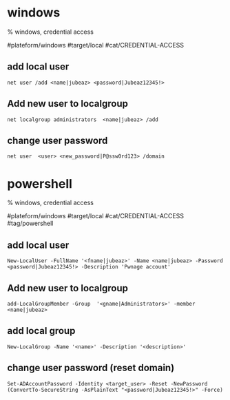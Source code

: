 # windows
% windows, credential access

#plateform/windows #target/local #cat/CREDENTIAL-ACCESS

## add local user
```
net user /add <name|jubeaz> <password|Jubeaz12345!>
```

## Add new user to localgroup
```
net localgroup administrators  <name|jubeaz> /add
```
## change user password
```
net user  <user> <new_password|P@ssw0rd123> /domain
```

# powershell
% windows, credential access

#plateform/windows #target/local #cat/CREDENTIAL-ACCESS #tag/powershell 

## add local user
```
New-LocalUser -FullName '<fname|jubeaz>' -Name <name|jubeaz> -Password <password|Jubeaz12345!> ‑Description 'Pwnage account'  
```

## Add new user to localgroup
```
add-LocalGroupMember -Group  '<gname|Administrators>' -member <name|jubeaz> 
```

## add local group
```
New-LocalGroup -Name '<name>' -Description '<description>'
```

## change user password (reset domain)
```
Set-ADAccountPassword -Identity <target_user> -Reset -NewPassword (ConvertTo-SecureString -AsPlainText "<password|Jubeaz12345!>" -Force)
```
